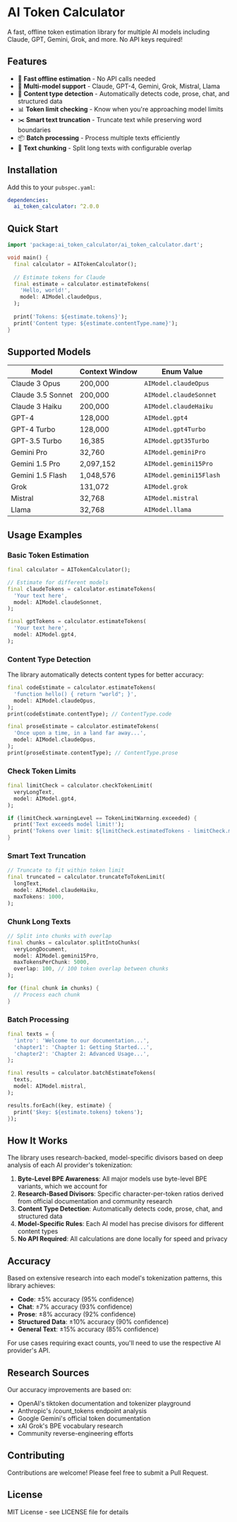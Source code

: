 # AI Token Calculator

A fast, offline token estimation library for multiple AI models including Claude, GPT, Gemini, Grok, and more. No API keys required!

## Features

- 🚀 **Fast offline estimation** - No API calls needed
- 🤖 **Multi-model support** - Claude, GPT-4, Gemini, Grok, Mistral, Llama
- 🎯 **Content type detection** - Automatically detects code, prose, chat, and structured data
- 📊 **Token limit checking** - Know when you're approaching model limits
- ✂️ **Smart text truncation** - Truncate text while preserving word boundaries
- 📦 **Batch processing** - Process multiple texts efficiently
- 🔀 **Text chunking** - Split long texts with configurable overlap
    
## Installation

Add this to your `pubspec.yaml`:

```yaml
dependencies:
  ai_token_calculator: ^2.0.0
```

## Quick Start

```dart
import 'package:ai_token_calculator/ai_token_calculator.dart';

void main() {
  final calculator = AITokenCalculator();
  
  // Estimate tokens for Claude
  final estimate = calculator.estimateTokens(
    'Hello, world!',
    model: AIModel.claudeOpus,
  );
  
  print('Tokens: ${estimate.tokens}');
  print('Content type: ${estimate.contentType.name}');
}
```

## Supported Models

| Model | Context Window | Enum Value |
|-------|----------------|------------|
| Claude 3 Opus | 200,000 | `AIModel.claudeOpus` |
| Claude 3.5 Sonnet | 200,000 | `AIModel.claudeSonnet` |
| Claude 3 Haiku | 200,000 | `AIModel.claudeHaiku` |
| GPT-4 | 128,000 | `AIModel.gpt4` |
| GPT-4 Turbo | 128,000 | `AIModel.gpt4Turbo` |
| GPT-3.5 Turbo | 16,385 | `AIModel.gpt35Turbo` |
| Gemini Pro | 32,760 | `AIModel.geminiPro` |
| Gemini 1.5 Pro | 2,097,152 | `AIModel.gemini15Pro` |
| Gemini 1.5 Flash | 1,048,576 | `AIModel.gemini15Flash` |
| Grok | 131,072 | `AIModel.grok` |
| Mistral | 32,768 | `AIModel.mistral` |
| Llama | 32,768 | `AIModel.llama` |

## Usage Examples

### Basic Token Estimation

```dart
final calculator = AITokenCalculator();

// Estimate for different models
final claudeTokens = calculator.estimateTokens(
  'Your text here',
  model: AIModel.claudeSonnet,
);

final gptTokens = calculator.estimateTokens(
  'Your text here',
  model: AIModel.gpt4,
);
```

### Content Type Detection

The library automatically detects content types for better accuracy:

```dart
final codeEstimate = calculator.estimateTokens(
  'function hello() { return "world"; }',
  model: AIModel.claudeOpus,
);
print(codeEstimate.contentType); // ContentType.code

final proseEstimate = calculator.estimateTokens(
  'Once upon a time, in a land far away...',
  model: AIModel.claudeOpus,
);
print(proseEstimate.contentType); // ContentType.prose
```

### Check Token Limits

```dart
final limitCheck = calculator.checkTokenLimit(
  veryLongText,
  model: AIModel.gpt4,
);

if (limitCheck.warningLevel == TokenLimitWarning.exceeded) {
  print('Text exceeds model limit!');
  print('Tokens over limit: ${limitCheck.estimatedTokens - limitCheck.maxTokens}');
}
```

### Smart Text Truncation

```dart
// Truncate to fit within token limit
final truncated = calculator.truncateToTokenLimit(
  longText,
  model: AIModel.claudeHaiku,
  maxTokens: 1000,
);
```

### Chunk Long Texts

```dart
// Split into chunks with overlap
final chunks = calculator.splitIntoChunks(
  veryLongDocument,
  model: AIModel.gemini15Pro,
  maxTokensPerChunk: 5000,
  overlap: 100, // 100 token overlap between chunks
);

for (final chunk in chunks) {
  // Process each chunk
}
```

### Batch Processing

```dart
final texts = {
  'intro': 'Welcome to our documentation...',
  'chapter1': 'Chapter 1: Getting Started...',
  'chapter2': 'Chapter 2: Advanced Usage...',
};

final results = calculator.batchEstimateTokens(
  texts,
  model: AIModel.mistral,
);

results.forEach((key, estimate) {
  print('$key: ${estimate.tokens} tokens');
});
```

## How It Works

The library uses research-backed, model-specific divisors based on deep analysis of each AI provider's tokenization:

1. **Byte-Level BPE Awareness**: All major models use byte-level BPE variants, which we account for
2. **Research-Based Divisors**: Specific character-per-token ratios derived from official documentation and community research
3. **Content Type Detection**: Automatically detects code, prose, chat, and structured data
4. **Model-Specific Rules**: Each AI model has precise divisors for different content types
5. **No API Required**: All calculations are done locally for speed and privacy

## Accuracy

Based on extensive research into each model's tokenization patterns, this library achieves:

- **Code**: ±5% accuracy (95% confidence)
- **Chat**: ±7% accuracy (93% confidence)  
- **Prose**: ±8% accuracy (92% confidence)
- **Structured Data**: ±10% accuracy (90% confidence)
- **General Text**: ±15% accuracy (85% confidence)

For use cases requiring exact counts, you'll need to use the respective AI provider's API.

## Research Sources

Our accuracy improvements are based on:
- OpenAI's tiktoken documentation and tokenizer playground
- Anthropic's /count_tokens endpoint analysis
- Google Gemini's official token documentation
- xAI Grok's BPE vocabulary research
- Community reverse-engineering efforts

## Contributing

Contributions are welcome! Please feel free to submit a Pull Request.

## License

MIT License - see LICENSE file for details
